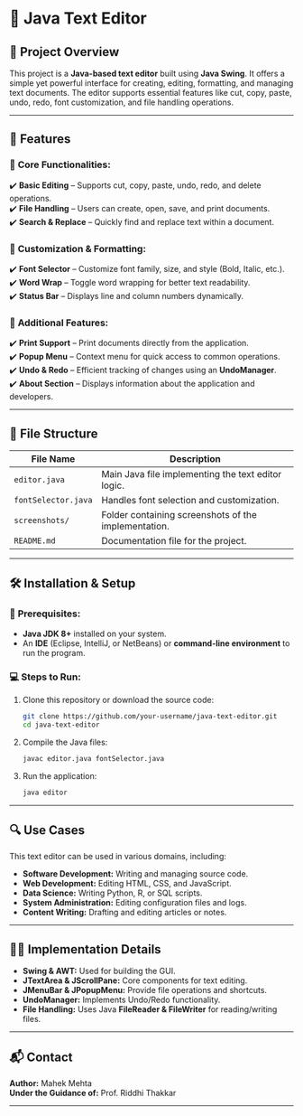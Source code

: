 # 📝 Java Text Editor  

## 📌 Project Overview  
This project is a **Java-based text editor** built using **Java Swing**. It offers a simple yet powerful interface for creating, editing, formatting, and managing text documents. The editor supports essential features like cut, copy, paste, undo, redo, font customization, and file handling operations.

---

## 🚀 Features  
### 🔹 **Core Functionalities:**  
✔️ **Basic Editing** – Supports cut, copy, paste, undo, redo, and delete operations.  
✔️ **File Handling** – Users can create, open, save, and print documents.  
✔️ **Search & Replace** – Quickly find and replace text within a document.  

### 🎨 **Customization & Formatting:**  
✔️ **Font Selector** – Customize font family, size, and style (Bold, Italic, etc.).  
✔️ **Word Wrap** – Toggle word wrapping for better text readability.  
✔️ **Status Bar** – Displays line and column numbers dynamically.  

### 🔄 **Additional Features:**  
✔️ **Print Support** – Print documents directly from the application.  
✔️ **Popup Menu** – Context menu for quick access to common operations.  
✔️ **Undo & Redo** – Efficient tracking of changes using an **UndoManager**.  
✔️ **About Section** – Displays information about the application and developers.  

---

## 📂 File Structure  

| File Name               | Description |
|-------------------------|-------------|
| `editor.java`           | Main Java file implementing the text editor logic. |
| `fontSelector.java`     | Handles font selection and customization. |
| `screenshots/`         | Folder containing screenshots of the implementation. |
| `README.md`            | Documentation file for the project. |

---

## 🛠 Installation & Setup  

### 📌 **Prerequisites:**  
- **Java JDK 8+** installed on your system.  
- An **IDE** (Eclipse, IntelliJ, or NetBeans) or **command-line environment** to run the program.  

### 💻 **Steps to Run:**  
1. Clone this repository or download the source code:  
   ```sh
   git clone https://github.com/your-username/java-text-editor.git
   cd java-text-editor
   ```
2. Compile the Java files:  
   ```sh
   javac editor.java fontSelector.java
   ```
3. Run the application:  
   ```sh
   java editor
   ``` 

---

## 🔍 Use Cases  
This text editor can be used in various domains, including:  
- **Software Development:** Writing and managing source code.  
- **Web Development:** Editing HTML, CSS, and JavaScript.  
- **Data Science:** Writing Python, R, or SQL scripts.  
- **System Administration:** Editing configuration files and logs.  
- **Content Writing:** Drafting and editing articles or notes.  

---

## 👨‍💻 Implementation Details  
- **Swing & AWT:** Used for building the GUI.  
- **JTextArea & JScrollPane:** Core components for text editing.  
- **JMenuBar & JPopupMenu:** Provide file operations and shortcuts.  
- **UndoManager:** Implements Undo/Redo functionality.  
- **File Handling:** Uses Java **FileReader & FileWriter** for reading/writing files.  

---

## 📬 Contact  
**Author:** Mahek Mehta  
**Under the Guidance of:** Prof. Riddhi Thakkar   

---
